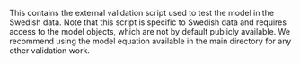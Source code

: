 This contains the external validation script used to test the model in the Swedish data. Note that this script is specific to Swedish data and requires access to the model objects, which are not by default publicly available. We recommend using the model equation available in the main directory for any other validation work.
